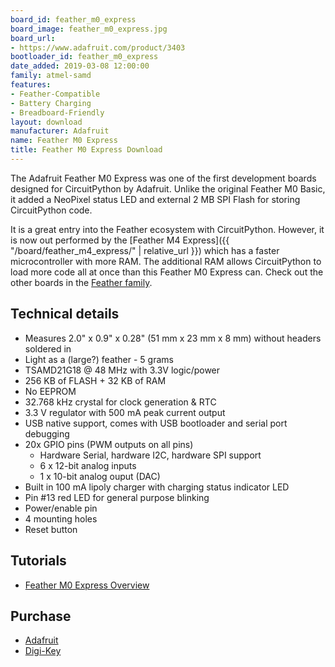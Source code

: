 ```yaml
---
board_id: feather_m0_express
board_image: feather_m0_express.jpg
board_url:
- https://www.adafruit.com/product/3403
bootloader_id: feather_m0_express
date_added: 2019-03-08 12:00:00
family: atmel-samd
features:
- Feather-Compatible
- Battery Charging
- Breadboard-Friendly
layout: download
manufacturer: Adafruit
name: Feather M0 Express
title: Feather M0 Express Download
---
```


The Adafruit Feather M0 Express was one of the first development boards designed for CircuitPython by Adafruit. Unlike the original Feather M0 Basic, it added a NeoPixel status LED and external 2 MB SPI Flash for storing CircuitPython code.

It is a great entry into the Feather ecosystem with CircuitPython. However, it is now out performed by the [Feather M4 Express]({{ "/board/feather_m4_express/" | relative_url }}) which has a faster microcontroller with more RAM. The additional RAM allows CircuitPython to load more code all at once than this Feather M0 Express can. Check out the other boards in the [Feather family](https://www.adafruit.com/feather).

## Technical details

* Measures 2.0" x 0.9" x 0.28" (51 mm x 23 mm x 8 mm) without headers soldered in
* Light as a (large?) feather - 5 grams
* TSAMD21G18 @ 48 MHz with 3.3V logic/power
* 256 KB of FLASH + 32 KB of RAM
* No EEPROM
* 32.768 kHz crystal for clock generation & RTC
* 3.3 V regulator with 500 mA peak current output
* USB native support, comes with USB bootloader and serial port debugging
* 20x GPIO pins (PWM outputs on all pins)
  * Hardware Serial, hardware I2C, hardware SPI support
  * 6 x 12-bit analog inputs
  * 1 x 10-bit analog ouput (DAC)
* Built in 100 mA lipoly charger with charging status indicator LED
* Pin #13 red LED for general purpose blinking
* Power/enable pin
* 4 mounting holes
* Reset button

## Tutorials

* [Feather M0 Express Overview](https://learn.adafruit.com/adafruit-feather-m0-express-designed-for-circuit-python-circuitpython)

## Purchase

* [Adafruit](https://www.adafruit.com/product/3403)
* [Digi-Key](https://www.digikey.com/short/p87w83)
